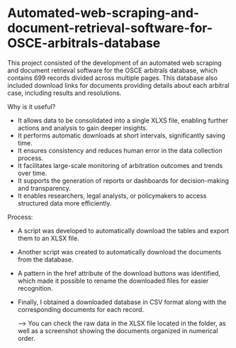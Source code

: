 # Automated-web-scraping-and-document-retrieval-software-for-OSCE-arbitrals-database
This project consisted of the development of an automated web scraping and document retrieval software for the OSCE arbitrals database, which contains 699 records divided across multiple pages. This database also included download links for documents providing details about each arbitral case, including results and resolutions.

Why is it useful?
- It allows data to be consolidated into a single XLXS file, enabling further actions and analysis to gain deeper insights.
- It performs automatic downloads at short intervals, significantly saving time.
- It ensures consistency and reduces human error in the data collection process.
- It facilitates large-scale monitoring of arbitration outcomes and trends over time.
- It supports the generation of reports or dashboards for decision-making and transparency.
- It enables researchers, legal analysts, or policymakers to access structured data more efficiently.

Process:
- A script was developed to automatically download the tables and export them to an XLSX file.
- Another script was created to automatically download the documents from the database.
- A pattern in the href attribute of the download buttons was identified, which made it possible to rename the downloaded files for easier recognition.
- Finally, I obtained a downloaded database in CSV format along with the corresponding documents for each record.

  --> You can check the raw data in the XLSX file located in the folder, as well as a screenshot showing the documents organized in numerical order.

